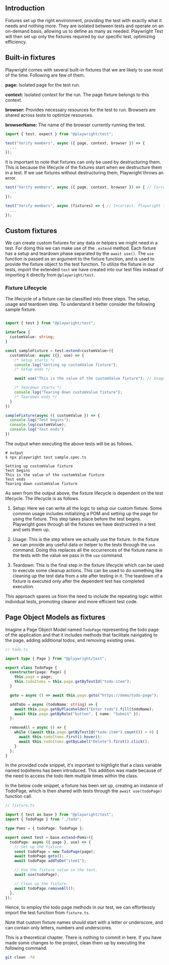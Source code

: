 ## Introduction

Fixtures set up the right environment, providing the test with exactly what it needs and nothing more. They are isolated between tests and operate on an on-demand basis, allowing us to define as many as needed. Playwright Test will then set up only the fixtures required by our specific test, optimizing efficiency.

## Built-in fixtures

Playwright comes with several built-in fixtures that we are likely to use most of the time. Following are few of them.

**page:** Isolated page for the test run.

**context:** Isolated context for the run. The page fixture belongs to this context.

**browser:** Provides necessary resources for the test to run. Browsers are shared across tests to optimize resources.

**browserName:** The name of the browser currently running the test.

```js
import { test, expect } from "@playwright/test";

test("Verify members", async ({ page, context, browser }) => {
  ...
});
```

It is important to note that fixtures can only be used by destructuring them. This is because the lifecycle of the fixtures start when we destructure them in a test. 
If we use fixtures without destructuring them, Playwright throws an error.

```ts
test("Verify members", async ({ page, context, browser }) => { // Correct
  ...
});

test("Verify members", async (fixtures) => { // Incorrect. Playwright throws an error.
  ...
});
```

## Custom fixtures

We can create custom fixtures for any data or helpers we might need in a test. For doing this we can make use of the `.extend` method. Each fixture
has a setup and teardown phase separated by the `await use()`. The `use` function is passed as an argument to the fixture function, and is used to
provide the fixture object to the test function. To utilize the fixture in our tests, import the extended `test` we have created into our test files instead of importing it
directly from `@playwright/test`.

### Fixture Lifecycle

The lifecycle of a fixture can be classified into three steps. The setup, usage and teardown step. To understand it better consider the following sample fixture.

```ts

import { test } from "@playwright/test";

interface {
  customValue: string;
}

const sampleFixture = test.extend<customValue>({
  customValue: async ({}, use) => {
    /* Setup starts */
    console.log("Setting up customValue fixture");
    /* Setup ends */

    await use("This is the value of the customValue fixture"); // Usage

    /* Teardown starts */
    console.log("Tearing down customValue fixture");
    /* Teardown ends */
  }
})

sampleFixture(async ({ customValue }) => {
  console.log("Test begins");
  console.log(customValue);
  console.log("Test ends")
})
```

The output when executing the above tests will be as follows.

```
# output
$ npx playwright test sample.spec.ts

Setting up customValue fixture
Test begins
This is the value of the customValue fixture
Test ends
Tearing down customValue fixture
```

As seen from the output above, the fixture lifecycle is dependent on the test lifecycle. The lifecycle is as follows.

1. Setup: Here we can write all the logic to setup our custom fixture. Some common usage includes initializing a POM and 
setting up the page for using the fixture. This step takes place before the test begins. Playwright goes through all the 
fixtures we have destructred in a test and sets them up.

2. Usage: This is the step where we actually use the fixture. In the fixture we can provide any useful data or helper to
the tests through the `use` command. Doing this replaces all the occurrences of the fixture name
in the tests with the value we pass in the `use` command.

3. Teardown: This is the final step in the fixture lifecycle which can be used to execute some cleanup actions. This can 
be used to do something like cleaning up the test data from a site after testing in it. The teardown of a fixture is 
executed only after the dependent test has completed execution.

This approach spares us from the need to include the repeating logic within individual tests, promoting cleaner and 
more efficient test code.

## Page Object Models as fixtures

Imagine a Page Object Model named `TodoPage` representing the todo page of the application and that it includes methods that facilitate navigating to the page, adding additional todos, and removing existing ones.

```ts
// todo.ts

import type { Page } from "@playwright/test";

export class TodoPage {
  constructor(page: Page) {
    this.page = page;
    this.todoItems = this.page.getByTestId("todo-item");
  }

  goto = async () => await this.page.goto("https://demo/todo-page");

  addToDo = async (todoName: string) => {
    await this.page.getByPlaceholder("Enter todo").fill(todoName);
    await this.page.getByRole("button", { name: "Submit" });
  };

  removeAll = async () => {
    while ((await this.page.getByTestId("todo-item").count()) > 0) {
      await this.todoItems.first().hover();
      await this.todoItems.getByLabel("Delete").first().click();
    }
  };
}
```

In the provided code snippet, it's important to highlight that a class variable named todoItems has been introduced. This addition was made because of the need to access the todo item multiple times within the class.

In the below code snippet, a fixture has been set up, creating an instance of TodoPage, which is then shared with tests through the `await use(todoPage)` function call.

```ts
// fixture.ts

import { test as base } from "@playwright/test";
import { TodoPage } from "./todo";

type Poms = { todoPage: TodoPage };

export const test = base.extend<Poms>({
  todoPage: async ({ page }, use) => {
    // Set up the fixture.
    const todoPage = new TodoPage(page);
    await todoPage.goto();
    await todoPage.addToDo("item1");

    // Use the fixture value in the test.
    await use(todoPage);

    // Clean up the fixture.
    await todoPage.removeAll();
  },
});
```

Hence, to employ the todo page methods in our test, we can effortlessly import the test function from `fixture.ts`.

Note that custom fixture names should start with a letter or underscore, and can contain only letters, numbers and underscores.

This is a theoretical chapter. There is nothing to commit in here. If you have made some changes to the project, clean them up by executing the 
following command.

```bash
git clean -fd
```